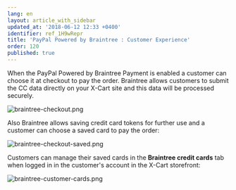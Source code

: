 ```yaml
---
lang: en
layout: article_with_sidebar
updated_at: '2018-06-12 12:33 +0400'
identifier: ref_1H9wRepr
title: 'PayPal Powered by Braintree : Customer Experience'
order: 120
published: true
---
```

When the PayPal Powered by Braintree Payment is enabled a customer can choose it at checkout to pay the order. Braintree allows customers to submit the CC data directly on your X-Cart site and this data will be processed securely. 

![braintree-checkout.png]({{site.baseurl}}/attachments/ref_1H9wRepr/braintree-checkout.png)

Also Braintree allows saving credit card tokens for further use and a customer can choose a saved card to pay the order:

![braintree-checkout-saved.png]({{site.baseurl}}/attachments/ref_1H9wRepr/braintree-checkout-saved.png)

Customers can manage their saved cards in the **Braintree credit cards** tab when logged in in the customer's account in the X-Cart storefront:

![braintree-customer-cards.png]({{site.baseurl}}/attachments/ref_1H9wRepr/braintree-customer-cards.png)
